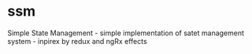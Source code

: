 # ssm
Simple State Management - simple implementation of satet management system - inpirex by redux and ngRx effects
